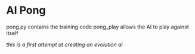# AI Pong
pong.py contains the training code
pong_play allows the AI to play against itself

*this is a first attempt at creating an evolution ai*

